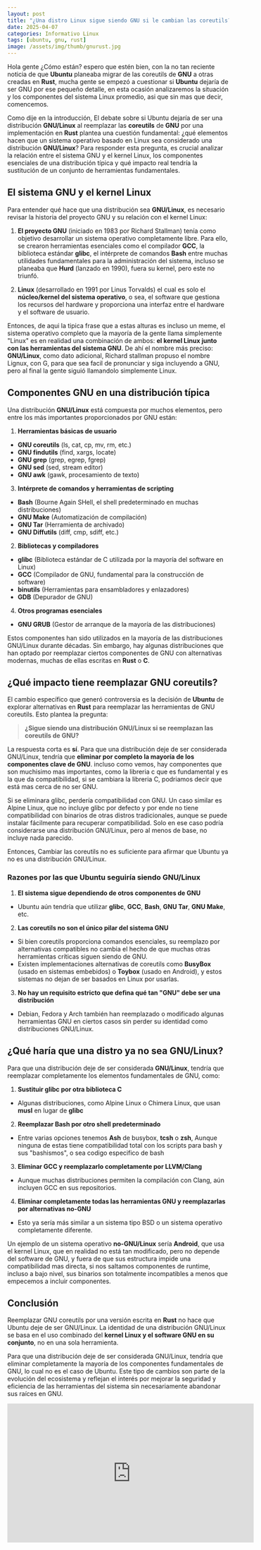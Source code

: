 ```yaml
---
layout: post
title: "¿Una distro Linux sigue siendo GNU si le cambian las coreutils?"
date: 2025-04-07
categories: Informativo Linux
tags: [ubuntu, gnu, rust]
image: /assets/img/thumb/gnurust.jpg
---
```


Hola gente ¿Cómo están? espero que estén bien, con la no tan reciente noticia de que **Ubuntu** planeaba migrar de las coreutils de **GNU** a otras creadas en **Rust**, mucha gente se empezó a cuestionar si **Ubuntu** dejaría de ser GNU por ese pequeño detalle, en esta ocasión analizaremos la situación y los componentes del sistema Linux promedio, asi que sin mas que decir, comencemos.

Como dije en la introducción, El debate sobre si Ubuntu dejaría de ser una distribución **GNU/Linux** al reemplazar las **coreutils** de **GNU** por una implementación en **Rust** plantea una cuestión fundamental: ¿qué elementos hacen que un sistema operativo basado en Linux sea considerado una distribución **GNU/Linux**? Para responder esta pregunta, es crucial analizar la relación entre el sistema GNU y el kernel Linux, los componentes esenciales de una distribución típica y qué impacto real tendría la sustitución de un conjunto de herramientas fundamentales.

## **El sistema GNU y el kernel Linux**

Para entender qué hace que una distribución sea **GNU/Linux**, es necesario revisar la historia del proyecto GNU y su relación con el kernel Linux:

1. **El proyecto GNU** (iniciado en 1983 por Richard Stallman) tenía como objetivo desarrollar un sistema operativo completamente libre. Para ello, se crearon herramientas esenciales como el compilador **GCC**, la biblioteca estándar **glibc**, el intérprete de comandos **Bash** entre muchas utilidades fundamentales para la administración del sistema, incluso se planeaba que **Hurd** (lanzado en 1990), fuera su kernel, pero este no triunfó.

2. **Linux** (desarrollado en 1991 por Linus Torvalds) el cual es solo el **núcleo/kernel del sistema operativo**, o sea, el software que gestiona los recursos del hardware y proporciona una interfaz entre el hardware y el software de usuario.

Entonces, de aqui la tipica frase que a estas alturas es incluso un meme, el sistema operativo completo que la mayoría de la gente llama simplemente "Linux" es en realidad una combinación de ambos: **el kernel Linux junto con las herramientas del sistema GNU**. De ahí el nombre más preciso: **GNU/Linux**, como dato adicional, Richard stallman propuso el nombre Lignux, con G, para que sea facil de pronunciar y siga incluyendo a GNU, pero al final la gente siguió llamandolo simplemente Linux.

## **Componentes GNU en una distribución típica**

Una distribución **GNU/Linux** está compuesta por muchos elementos, pero entre los más importantes proporcionados por GNU están:

1. **Herramientas básicas de usuario**
- **GNU coreutils** (ls, cat, cp, mv, rm, etc.) 
- **GNU findutils** (find, xargs, locate)
- **GNU grep** (grep, egrep, fgrep) 
- **GNU sed** (sed, stream editor)
- **GNU awk** (gawk, procesamiento de texto)

3. **Intérprete de comandos y herramientas de scripting**
- **Bash** (Bourne Again SHell, el shell predeterminado en muchas distribuciones)
- **GNU Make** (Automatización de compilación) 
- **GNU Tar** (Herramienta de archivado)
- **GNU Diffutils** (diff, cmp, sdiff, etc.)

2. **Bibliotecas y compiladores**
- **glibc** (Biblioteca estándar de C utilizada por la mayoría del software en Linux)
- **GCC** (Compilador de GNU, fundamental para la construcción de software)
- **binutils** (Herramientas para ensambladores y enlazadores)
- **GDB** (Depurador de GNU)

4. **Otros programas esenciales**
- **GNU GRUB** (Gestor de arranque de la mayoría de las distribuciones)

Estos componentes han sido utilizados en la mayoría de las distribuciones GNU/Linux durante décadas. Sin embargo, hay algunas distribuciones que han optado por reemplazar ciertos componentes de GNU con alternativas modernas, muchas de ellas escritas en **Rust** o **C**.

## **¿Qué impacto tiene reemplazar GNU coreutils?**

El cambio específico que generó controversia es la decisión de **Ubuntu** de explorar alternativas en **Rust** para reemplazar las herramientas de GNU coreutils. Esto plantea la pregunta:

> **¿Sigue siendo una distribución GNU/Linux si se reemplazan las coreutils de GNU?**

La respuesta corta es **sí**. Para que una distribución deje de ser considerada GNU/Linux, tendría que **eliminar por completo la mayoría de los componentes clave de GNU**. incluso como vemos, hay componentes que son muchisimo mas importantes, como la libreria c que es fundamental y es la que da compatibilidad, si se cambiara la libreria C, podriamos decir que está mas cerca de no ser GNU.

Si se eliminara glibc, perdería compatibilidad con GNU. Un caso similar es Alpine Linux, que no incluye glibc por defecto y por ende no tiene compatibilidad con binarios de otras distros tradicionales, aunque se puede instalar fácilmente para recuperar compatibilidad. Solo en ese caso podría considerarse una distribución GNU/Linux, pero al menos de base, no incluye nada parecido.

Entonces, Cambiar las coreutils no es suficiente para afirmar que Ubuntu ya no es una distribución GNU/Linux.

### **Razones por las que Ubuntu seguiría siendo GNU/Linux**

1. **El sistema sigue dependiendo de otros componentes de GNU** 
- Ubuntu aún tendría que utilizar **glibc**, **GCC**, **Bash**, **GNU Tar**, **GNU Make**, etc.

2. **Las coreutils no son el único pilar del sistema GNU**
- Si bien coreutils proporciona comandos esenciales, su reemplazo por alternativas compatibles no cambia el hecho de que muchas otras herramientas críticas siguen siendo de GNU.
- Existen implementaciones alternativas de coreutils como **BusyBox** (usado en sistemas embebidos) o **Toybox** (usado en Android), y estos sistemas no dejan de ser basados en Linux por usarlas.

3. **No hay un requisito estricto que defina qué tan "GNU" debe ser una distribución** 
- Debian, Fedora y Arch también han reemplazado o modificado algunas herramientas GNU en ciertos casos sin perder su identidad como distribuciones GNU/Linux.

## **¿Qué haría que una distro ya no sea GNU/Linux?**

Para que una distribución deje de ser considerada **GNU/Linux**, tendría que reemplazar completamente los elementos fundamentales de GNU, como:

1. **Sustituir glibc por otra biblioteca C**
- Algunas distribuciones, como Alpine Linux o Chimera Linux, que usan **musl** en lugar de **glibc**

2. **Reemplazar Bash por otro shell predeterminado**
- Entre varias opciones tenemos **Ash** de busybox, **tcsh** o **zsh**, Aunque ninguna de estas tiene compatibilidad total con los scripts para bash y sus "bashismos", o sea codigo especifico de bash

3. **Eliminar GCC y reemplazarlo completamente por LLVM/Clang**
- Aunque muchas distribuciones permiten la compilación con Clang, aún incluyen GCC en sus repositorios.

4. **Eliminar completamente todas las herramientas GNU y reemplazarlas por alternativas no-GNU** 
- Esto ya sería más similar a un sistema tipo BSD o un sistema operativo completamente diferente.

Un ejemplo de un sistema operativo **no-GNU/Linux** sería **Android**, que usa el kernel Linux, que en realidad no está tan modificado, pero no depende del software de GNU, y fuera de que sus estructura impide una compatibilidad mas directa, si nos saltamos componentes de runtime, incluso a bajo nivel, sus binarios son totalmente incompatibles a menos que empecemos a incluir componentes.

## **Conclusión**

Reemplazar GNU coreutils por una versión escrita en **Rust** no hace que Ubuntu deje de ser GNU/Linux. La identidad de una distribución GNU/Linux se basa en el uso combinado del **kernel Linux y el software GNU en su conjunto**, no en una sola herramienta.

Para que una distribución deje de ser considerada GNU/Linux, tendría que eliminar completamente la mayoría de los componentes fundamentales de GNU, lo cual no es el caso de Ubuntu. Este tipo de cambios son parte de la evolución del ecosistema y reflejan el interés por mejorar la seguridad y eficiencia de las herramientas del sistema sin necesariamente abandonar sus raíces en GNU.

<iframe width="560" height="315" class="ytvideo" src="https://www.youtube-nocookie.com/embed/q-NaLcM9WT0?si=s6KBDVWeLFTrfTvW" title="YouTube video player" frameborder="0" allow="accelerometer; autoplay; clipboard-write; encrypted-media; gyroscope; picture-in-picture; web-share" referrerpolicy="strict-origin-when-cross-origin" allowfullscreen></iframe>